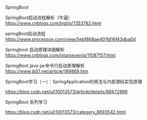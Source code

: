 
SpringBoot

SpringBoot启动流程解析（牛逼）
https://www.cnblogs.com/trgl/p/7353782.html

springBoot启动流程
https://www.processon.com/view/5ebf868ae401fd16f43dba0d


Springboot 启动原理详细解析
https://www.cnblogs.com/jstarseven/p/11087157.html

SpringBoot java-jar命令行启动原理解析
https://www.jb51.net/article/189869.htm



SpringBoot学习（一）：SpringApplication的用法与内部源码实现原理

https://blog.csdn.net/u010013573/article/details/86672896



SpringBoot 系列学习

https://blog.csdn.net/u010013573/category_8693542.html



